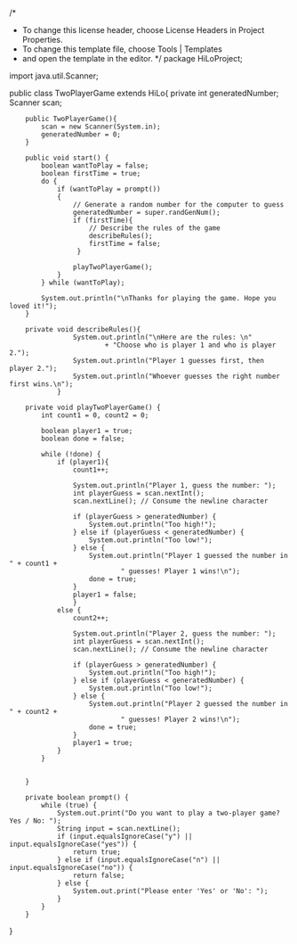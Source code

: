 /*
 * To change this license header, choose License Headers in Project Properties.
 * To change this template file, choose Tools | Templates
 * and open the template in the editor.
 */
package HiLoProject;

import java.util.Scanner;

public class TwoPlayerGame extends HiLo{
    private int generatedNumber;
    Scanner scan;
    
        public TwoPlayerGame(){
            scan = new Scanner(System.in);
            generatedNumber = 0;
        }

        public void start() {
            boolean wantToPlay = false;
            boolean firstTime = true;
            do {
                if (wantToPlay = prompt())
                {
                    // Generate a random number for the computer to guess
                    generatedNumber = super.randGenNum();
                    if (firstTime){
                        // Describe the rules of the game
                        describeRules();
                        firstTime = false;
                     }

                    playTwoPlayerGame();
                }
            } while (wantToPlay);
            
            System.out.println("\nThanks for playing the game. Hope you loved it!");
        }

        private void describeRules(){
                    System.out.println("\nHere are the rules: \n"
                            + "Choose who is player 1 and who is player 2.");
                    System.out.println("Player 1 guesses first, then player 2.");
                    System.out.println("Whoever guesses the right number first wins.\n");
                }

        private void playTwoPlayerGame() {
            int count1 = 0, count2 = 0;

            boolean player1 = true;
            boolean done = false;

            while (!done) {      
                if (player1){
                    count1++;

                    System.out.println("Player 1, guess the number: ");
                    int playerGuess = scan.nextInt();
                    scan.nextLine(); // Consume the newline character

                    if (playerGuess > generatedNumber) {
                        System.out.println("Too high!");
                    } else if (playerGuess < generatedNumber) {
                        System.out.println("Too low!");
                    } else {
                        System.out.println("Player 1 guessed the number in " + count1 + 
                                " guesses! Player 1 wins!\n");
                        done = true;
                    }
                    player1 = false;
                    }
                else {
                    count2++;

                    System.out.println("Player 2, guess the number: ");
                    int playerGuess = scan.nextInt();
                    scan.nextLine(); // Consume the newline character

                    if (playerGuess > generatedNumber) {
                        System.out.println("Too high!");
                    } else if (playerGuess < generatedNumber) {
                        System.out.println("Too low!");
                    } else {
                        System.out.println("Player 2 guessed the number in " + count2 +
                                " guesses! Player 2 wins!\n");
                        done = true;
                    }
                    player1 = true;
                }
            }


        }

        private boolean prompt() {
            while (true) {
                System.out.print("Do you want to play a two-player game? Yes / No: ");
                String input = scan.nextLine();
                if (input.equalsIgnoreCase("y") || input.equalsIgnoreCase("yes")) {
                    return true;
                } else if (input.equalsIgnoreCase("n") || input.equalsIgnoreCase("no")) {
                    return false;
                } else {
                    System.out.print("Please enter 'Yes' or 'No': ");
                }
            }
        }
}
